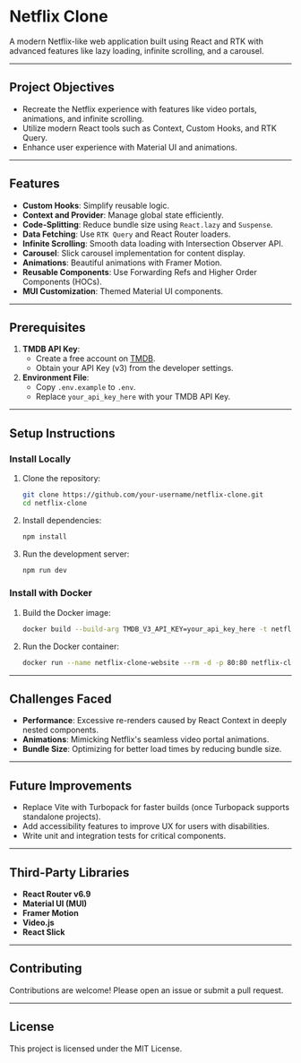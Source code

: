 # Netflix Clone

A modern Netflix-like web application built using React and RTK with advanced features like lazy loading, infinite scrolling, and a carousel.

---

## Project Objectives
- Recreate the Netflix experience with features like video portals, animations, and infinite scrolling.
- Utilize modern React tools such as Context, Custom Hooks, and RTK Query.
- Enhance user experience with Material UI and animations.

---

## Features
- **Custom Hooks**: Simplify reusable logic.
- **Context and Provider**: Manage global state efficiently.
- **Code-Splitting**: Reduce bundle size using `React.lazy` and `Suspense`.
- **Data Fetching**: Use `RTK Query` and React Router loaders.
- **Infinite Scrolling**: Smooth data loading with Intersection Observer API.
- **Carousel**: Slick carousel implementation for content display.
- **Animations**: Beautiful animations with Framer Motion.
- **Reusable Components**: Use Forwarding Refs and Higher Order Components (HOCs).
- **MUI Customization**: Themed Material UI components.

---

## Prerequisites
1. **TMDB API Key**:
   - Create a free account on [TMDB](https://www.themoviedb.org/).
   - Obtain your API Key (v3) from the developer settings.
2. **Environment File**:
   - Copy `.env.example` to `.env`.
   - Replace `your_api_key_here` with your TMDB API Key.

---

## Setup Instructions

### Install Locally
1. Clone the repository:
   ```bash
   git clone https://github.com/your-username/netflix-clone.git
   cd netflix-clone
   ```
2. Install dependencies:
   ```bash
   npm install
   ```
3. Run the development server:
   ```bash
   npm run dev
   ```

### Install with Docker
1. Build the Docker image:
   ```bash
   docker build --build-arg TMDB_V3_API_KEY=your_api_key_here -t netflix-clone .
   ```
2. Run the Docker container:
   ```bash
   docker run --name netflix-clone-website --rm -d -p 80:80 netflix-clone
   ```

---

## Challenges Faced
- **Performance**: Excessive re-renders caused by React Context in deeply nested components.
- **Animations**: Mimicking Netflix's seamless video portal animations.
- **Bundle Size**: Optimizing for better load times by reducing bundle size.

---

## Future Improvements
- Replace Vite with Turbopack for faster builds (once Turbopack supports standalone projects).
- Add accessibility features to improve UX for users with disabilities.
- Write unit and integration tests for critical components.

---

## Third-Party Libraries
- **React Router v6.9**
- **Material UI (MUI)**
- **Framer Motion**
- **Video.js**
- **React Slick**

---

## Contributing
Contributions are welcome! Please open an issue or submit a pull request.

---

## License
This project is licensed under the MIT License.

